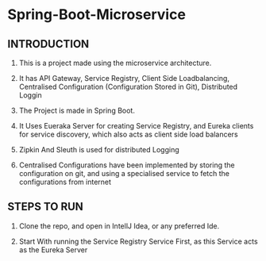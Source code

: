 # Spring-Boot-Microservice

## INTRODUCTION 

1. This is a project made using the microservice architecture.

2. It has API Gateway, Service Registry, Client Side Loadbalancing, Centralised Configuration (Configuration Stored in Git), Distributed Loggin 

3. The Project is made in Spring Boot. 

4. It Uses Eueraka Server for creating Service Registry, and Eureka clients for service discovery, which also acts as client side load balancers

5. Zipkin And Sleuth is used for distributed Logging

6. Centralised Configurations have been implemented by storing the configuration on git, and using a specialised service to fetch the configurations from internet

## STEPS TO RUN 

1. Clone the repo, and open in IntellJ Idea, or any preferred Ide.

2. Start With running the Service Registry Service First, as this Service acts as the Eureka Server

 
